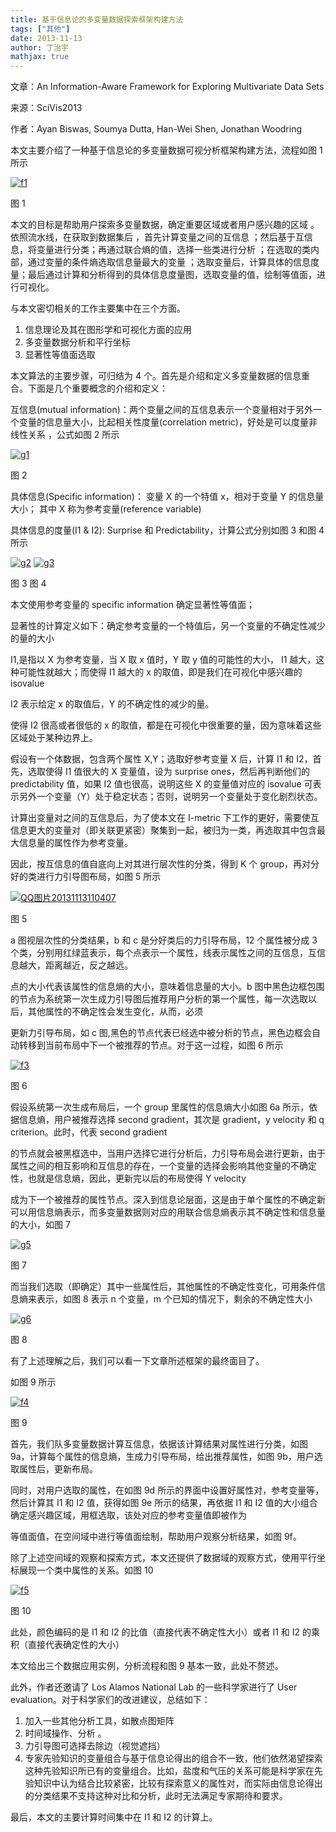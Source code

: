 ```yaml
---
title: 基于信息论的多变量数据探索框架构建方法
tags: ["其他"]
date: 2013-11-13
author: 丁治宇
mathjax: true
---
```


文章：An Information-Aware Framework for Exploring Multivariate Data Sets

来源：SciVis2013

作者：Ayan Biswas, Soumya Dutta, Han-Wei Shen, Jonathan Woodring

本文主要介绍了一种基于信息论的多变量数据可视分析框架构建方法，流程如图 1 所示

[![f1](http://www.cad.zju.edu.cn/home/vagblog/wp-content/uploads/2013/11/f11.jpg)](http://www.cad.zju.edu.cn/home/vagblog/wp-content/uploads/2013/11/f11.jpg)

图 1

本文的目标是帮助用户探索多变量数据，确定重要区域或者用户感兴趣的区域 。依照流水线，在获取到数据集后 ，首先计算变量之间的互信息 ；然后基于互信息，将变量进行分类；再通过联合熵的值，选择一些类进行分析 ；在选取的类内部，通过变量的条件熵选取信息量最大的变量 ；选取变量后，计算具体的信息度量；最后通过计算和分析得到的具体信息度量图，选取变量的值，绘制等值面，进行可视化。

与本文密切相关的工作主要集中在三个方面。

1. 信息理论及其在图形学和可视化方面的应用
2. 多变量数据分析和平行坐标
3. 显著性等值面选取

本文算法的主要步骤，可归结为 4 个。首先是介绍和定义多变量数据的信息重合。下面是几个重要概念的介绍和定义：

互信息(mutual information)：两个变量之间的互信息表示一个变量相对于另外一个变量的信息量大小，比起相关性度量(correlation metric)，好处是可以度量非线性关系 ，公式如图 2 所示

[![g1](http://www.cad.zju.edu.cn/home/vagblog/wp-content/uploads/2013/11/g1.jpg)](http://www.cad.zju.edu.cn/home/vagblog/wp-content/uploads/2013/11/g1.jpg)

图 2

具体信息(Specific information)： 变量 X 的一个特值 x，相对于变量 Y 的信息量大小； 其中 X 称为参考变量(reference variable)

具体信息的度量(I1 & I2): Surprise 和 Predictability，计算公式分别如图 3 和图 4 所示

[![g2](http://www.cad.zju.edu.cn/home/vagblog/wp-content/uploads/2013/11/g2.jpg)](http://www.cad.zju.edu.cn/home/vagblog/wp-content/uploads/2013/11/g2.jpg) [![g3](http://www.cad.zju.edu.cn/home/vagblog/wp-content/uploads/2013/11/g3.jpg)](http://www.cad.zju.edu.cn/home/vagblog/wp-content/uploads/2013/11/g3.jpg)

图 3 图 4

本文使用参考变量的 specific information 确定显著性等值面；

显著性的计算定义如下：确定参考变量的一个特值后，另一个变量的不确定性减少的量的大小

I1,是指以 X 为参考变量，当 X 取 x 值时，Y 取 y 值的可能性的大小， I1 越大，这种可能性就越大；而使得 I1 越大的 x 的取值，即是我们在可视化中感兴趣的 isovalue

I2 表示给定 x 的取值后，Y 的不确定性的减少的量。

使得 I2 很高或者很低的 x 的取值，都是在可视化中很重要的量，因为意味着这些区域处于某种边界上。

假设有一个体数据，包含两个属性 X,Y；选取好参考变量 X 后，计算 I1 和 I2，首先，选取使得 I1 值很大的 X 变量值，设为 surprise ones，然后再判断他们的 predictability 值，如果 I2 值也很高，说明这些 X 的变量值对应的 isovalue 可表示另外一个变量（Y）处于稳定状态；否则，说明另一个变量处于变化剧烈状态。

计算出变量对之间的互信息后，为了使本文在 I-metric 下工作的更好，需要使互信息更大的变量对（即关联更紧密）聚集到一起，被归为一类，再选取其中包含最大信息量的属性作为参考变量。

因此，按互信息的值自底向上对其进行层次性的分类，得到 K 个 group，再对分好的类进行力引导图布局，如图 5 所示

[![QQ图片20131113110407](http://www.cad.zju.edu.cn/home/vagblog/wp-content/uploads/2013/11/QQ%E5%9B%BE%E7%89%8720131113110407.jpg)](http://www.cad.zju.edu.cn/home/vagblog/wp-content/uploads/2013/11/QQ图片20131113110407.jpg)

图 5

a 图视层次性的分类结果，b 和 c 是分好类后的力引导布局，12 个属性被分成 3 个类，分别用红绿蓝表示，每个点表示一个属性，线表示属性之间的互信息，互信息越大，距离越近，反之越远。

点的大小代表该属性的信息熵的大小，意味着信息量的大小。b 图中黑色边框包围的节点为系统第一次生成力引导图后推荐用户分析的第一个属性，每一次选取以后，其他属性的不确定性会发生变化，从而，必须

更新力引导布局，如 c 图,黑色的节点代表已经选中被分析的节点，黑色边框会自动转移到当前布局中下一个被推荐的节点。对于这一过程，如图 6 所示

[![f3](http://www.cad.zju.edu.cn/home/vagblog/wp-content/uploads/2013/11/f3.jpg)](http://www.cad.zju.edu.cn/home/vagblog/wp-content/uploads/2013/11/f3.jpg)

图 6

假设系统第一次生成布局后，一个 group 里属性的信息熵大小如图 6a 所示，依据信息熵，用户被推荐选择 second gradient，其次是 gradient，y velocity 和 q criterion。此时，代表 second gradient

的节点就会被黑框选中，当用户选择它进行分析后，力引导布局会进行更新，由于属性之间的相互影响和互信息的存在，一个变量的选择会影响其他变量的不确定性，也就是信息熵，因此，更新完以后的布局使得 Y velocity

成为下一个被推荐的属性节点。深入到信息论层面，这是由于单个属性的不确定新可以用信息熵表示，而多变量数据则对应的用联合信息熵表示其不确定性和信息量的大小，如图 7

[![g5](http://www.cad.zju.edu.cn/home/vagblog/wp-content/uploads/2013/11/g5.jpg)](http://www.cad.zju.edu.cn/home/vagblog/wp-content/uploads/2013/11/g5.jpg)

图 7

而当我们选取（即确定）其中一些属性后，其他属性的不确定性变化，可用条件信息熵来表示，如图 8 表示 n 个变量，m 个已知的情况下，剩余的不确定性大小

[![g6](http://www.cad.zju.edu.cn/home/vagblog/wp-content/uploads/2013/11/g6.jpg)](http://www.cad.zju.edu.cn/home/vagblog/wp-content/uploads/2013/11/g6.jpg)

图 8

有了上述理解之后，我们可以看一下文章所述框架的最终面目了。

如图 9 所示

[![f4](http://www.cad.zju.edu.cn/home/vagblog/wp-content/uploads/2013/11/f4.jpg)](http://www.cad.zju.edu.cn/home/vagblog/wp-content/uploads/2013/11/f4.jpg)

图 9

首先，我们队多变量数据计算互信息，依据该计算结果对属性进行分类，如图 9a，计算每个属性的信息熵，生成力引导布局，给出推荐属性，如图 9b，用户选取属性后，更新布局。

同时，对用户选取的属性，在如图 9d 所示的界面中设置好属性对，参考变量等，然后计算其 I1 和 I2 值，获得如图 9e 所示的结果，再依据 I1 和 I2 值的大小组合确定感兴趣区域，用框选取，该处对应的参考变量值即被作为

等值面值，在空间域中进行等值面绘制，帮助用户观察分析结果，如图 9f。

除了上述空间域的观察和探索方式，本文还提供了数据域的观察方式，使用平行坐标展现一个类中属性的关系。如图 10

[![f5](http://www.cad.zju.edu.cn/home/vagblog/wp-content/uploads/2013/11/f5.jpg)](http://www.cad.zju.edu.cn/home/vagblog/wp-content/uploads/2013/11/f5.jpg)

图 10

此处，颜色编码的是 I1 和 I2 的比值（直接代表不确定性大小）或者 I1 和 I2 的乘积（直接代表确定性的大小）

本文给出三个数据应用实例，分析流程和图 9 基本一致，此处不赘述。

此外，作者还邀请了 Los Alamos National Lab 的一些科学家进行了 User evaluation。对于科学家们的改进建议，总结如下：

1. 加入一些其他分析工具，如散点图矩阵
2. 时间域操作、分析 。
3. 力引导图可选择去除边（视觉遮挡）
4. 专家先验知识的变量组合与基于信息论得出的组合不一致，他们依然渴望探索这种先验知识所已有的变量组合。比如，盐度和气压的关系可能是科学家在先验知识中认为结合比较紧密，比较有探索意义的属性对，而实际由信息论得出的分类结果不支持这种对比和分析，此时无法满足专家期待和要求。

最后，本文的主要计算时间集中在 I1 和 I2 的计算上。
